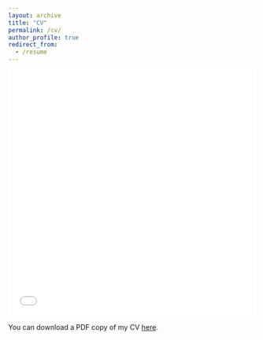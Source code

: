 ```yaml
---
layout: archive
title: "CV"
permalink: /cv/
author_profile: true
redirect_from:
  - /resume
---
```


<iframe src="/files/pdf/Final_Sumaiya_Afrin_CV_Jan_2022.pdf" width="100%" height="500" frameborder="no" border="0" marginwidth="0" marginheight="0"></iframe>

You can download a PDF copy of my CV [here](/files/pdf/Sumaiya_Afrin_CV.pdf).
